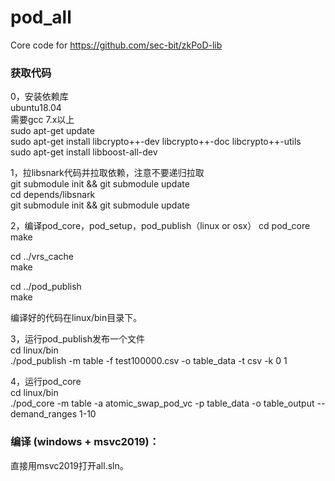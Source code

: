 # pod_all

Core code for https://github.com/sec-bit/zkPoD-lib  

### 获取代码
0，安装依赖库  
ubuntu18.04  
需要gcc 7.x以上  
sudo apt-get update   
sudo apt-get install libcrypto++-dev libcrypto++-doc libcrypto++-utils  
sudo apt-get install libboost-all-dev   

1，拉libsnark代码并拉取依赖，注意不要递归拉取  
git submodule init && git submodule update  
cd depends/libsnark  
git submodule init && git submodule update

2，编译pod_core，pod_setup，pod_publish（linux or osx） 
cd pod_core  
make  

cd ../vrs_cache  
make  

cd ../pod_publish  
make  

编译好的代码在linux/bin目录下。  

3，运行pod_publish发布一个文件  
cd linux/bin  
./pod_publish -m table -f test100000.csv -o table_data -t csv -k 0 1  

4，运行pod_core  
cd linux/bin  
./pod_core -m table -a atomic_swap_pod_vc -p table_data -o table_output --demand_ranges 1-10  


### 编译 (windows + msvc2019)：  
直接用msvc2019打开all.sln。  
